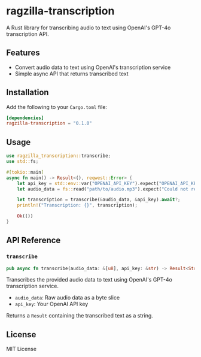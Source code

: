 # ragzilla-transcription

A Rust library for transcribing audio to text using OpenAI's GPT-4o transcription API.

## Features

- Convert audio data to text using OpenAI's transcription service
- Simple async API that returns transcribed text

## Installation

Add the following to your `Cargo.toml` file:

```toml
[dependencies]
ragzilla-transcription = "0.1.0"
```

## Usage

```rust
use ragzilla_transcription::transcribe;
use std::fs;

#[tokio::main]
async fn main() -> Result<(), reqwest::Error> {
    let api_key = std::env::var("OPENAI_API_KEY").expect("OPENAI_API_KEY must be set");
    let audio_data = fs::read("path/to/audio.mp3").expect("Could not read audio file");

    let transcription = transcribe(&audio_data, &api_key).await?;
    println!("Transcription: {}", transcription);

    Ok(())
}
```

## API Reference

### `transcribe`

```rust
pub async fn transcribe(audio_data: &[u8], api_key: &str) -> Result<String, reqwest::Error>
```

Transcribes the provided audio data to text using OpenAI's GPT-4o transcription service.

- `audio_data`: Raw audio data as a byte slice
- `api_key`: Your OpenAI API key

Returns a `Result` containing the transcribed text as a string.

## License

MIT License
